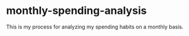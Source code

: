 # monthly-spending-analysis
This is my process for analyzing my spending habits on a monthly basis.
